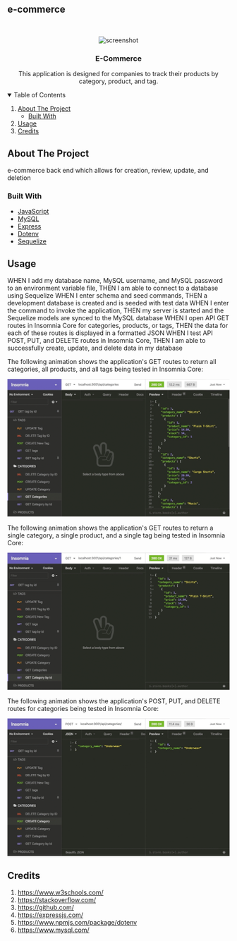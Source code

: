## e-commerce

<!-- PROJECT LOGO -->
<br />
<p align="center">
    <img src="/assets/img/pagescreencapture.png" alt="screenshot" >

  <h3 align="center">E-Commerce</h3>

  <p align="center">
    This application is designed for companies to track their products by category, product, and tag.
  </p>
</p>

<!-- TABLE OF CONTENTS -->
<details open="open">
  <summary>Table of Contents</summary>
  <ol>
    <li>
      <a href="#about-the-project">About The Project</a>
      <ul>
        <li><a href="#built-with">Built With</a></li>
      </ul>
    </li>
    <li><a href="#usage">Usage</a></li>
    <li><a href="#usage">Credits</a></li>
  </ol>
</details>

<!-- ABOUT THE PROJECT -->

## About The Project

e-commerce back end which allows for creation, review, update, and deletion

### Built With

- [JavaScript](https://www.javascript.com/)
- [MySQL](https://www.mysql.com/)
- [Express](https://expressjs.com/)
- [Dotenv](https://www.npmjs.com/package/dotenv)
- [Sequelize](https://sequelize.org/v3/)

## Usage

WHEN I add my database name, MySQL username, and MySQL password to an environment variable file, THEN I am able to connect to a database using Sequelize
WHEN I enter schema and seed commands, THEN a development database is created and is seeded with test data
WHEN I enter the command to invoke the application, THEN my server is started and the Sequelize models are synced to the MySQL database
WHEN I open API GET routes in Insomnia Core for categories, products, or tags, THEN the data for each of these routes is displayed in a formatted JSON
WHEN I test API POST, PUT, and DELETE routes in Insomnia Core, THEN I am able to successfully create, update, and delete data in my database

The following animation shows the application's GET routes to return all categories, all products, and all tags being tested in Insomnia Core:

![In Insomnia Core, the user tests “GET tags,” “GET Categories,” and “GET All Products.”.](./Assets/13-orm-homework-demo-01.gif)

The following animation shows the application's GET routes to return a single category, a single product, and a single tag being tested in Insomnia Core:

![In Insomnia Core, the user tests “GET tag by id,” “GET Category by ID,” and “GET One Product.”](./Assets/13-orm-homework-demo-02.gif)

The following animation shows the application's POST, PUT, and DELETE routes for categories being tested in Insomnia Core:

![In Insomnia Core, the user tests “DELETE Category by ID,” “CREATE Category,” and “UPDATE Category.”](./Assets/13-orm-homework-demo-03.gif)

## Credits

1. https://www.w3schools.com/
2. https://stackoverflow.com/
3. https://github.com/
4. https://expressjs.com/
5. https://www.npmjs.com/package/dotenv
6. https://www.mysql.com/
